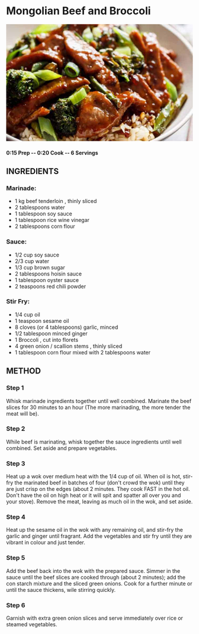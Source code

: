 # Mongolian Beef and Broccoli
![](https://raw.githubusercontent.com/fuzzwah/recipes/master/pics/Mongolian_beef_and_broccoli.jpg)
#### 0:15 Prep -- 0:20 Cook -- 6 Servings
## INGREDIENTS
### Marinade:
* 1 kg beef tenderloin , thinly sliced
* 2 tablespoons water
* 1 tablespoon soy sauce
* 1 tablespoon rice wine vinegar
* 2 tablespoons corn flour
### Sauce:
* 1/2 cup soy sauce
* 2/3 cup water
* 1/3 cup brown sugar 
* 2 tablespoons hoisin sauce
* 1 tablespoon oyster sauce
* 2 teaspoons red chili powder
### Stir Fry:
* 1/4 cup oil
* 1 teaspoon sesame oil
* 8 cloves (or 4 tablespoons) garlic, minced
* 1/2 tablespoon minced ginger
* 1 Broccoli , cut into florets
* 4 green onion / scallion stems , thinly sliced
* 1 tablespoon corn flour mixed with 2 tablespoons water
## METHOD
### Step 1
Whisk marinade ingredients together until well combined. Marinate the beef slices for 30 minutes to an hour (The more marinading, the more tender the meat will be).
### Step 2
While beef is marinating, whisk together the sauce ingredients until well combined. Set aside and prepare vegetables.
### Step 3
Heat up a wok over medium heat with the 1/4 cup of oil. When oil is hot, stir-fry the marinated beef in batches of four (don't crowd the wok) until they are just crisp on the edges (about 2 minutes. They cook FAST in the hot oil. Don't have the oil on high heat or it will spit and spatter all over you and your stove). Remove the meat, leaving as much oil in the wok, and set aside.
### Step 4
Heat up the sesame oil in the wok with any remaining oil, and stir-fry the garlic and ginger until fragrant. Add the vegetables and stir fry until they are vibrant in colour and just tender.
### Step 5
Add the beef back into the wok with the prepared sauce. Simmer in the sauce until the beef slices are cooked through (about 2 minutes); add the con starch mixture and the sliced green onions. Cook for a further minute or until the sauce thickens, wile stirring quickly.
### Step 6
Garnish with extra green onion slices and serve immediately over rice or steamed vegetables.
